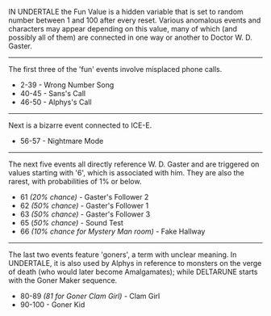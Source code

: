 IN UNDERTALE the Fun Value is a hidden variable that is set to random number between 1 and 100 after every reset. Various anomalous events and characters may appear depending on this value, many of which (and possibly all of them) are connected in one way or another to <a onclick="loadFile('Doctor W. D. Gaster.md')">Doctor W. D. Gaster</a>.

---
The first three of the 'fun' events involve <a onclick="loadFile('Misplaced Calls.md')">misplaced phone calls</a>. 
- 2-39 - <a onclick="loadFile('Misplaced Calls.md')">Wrong Number Song</a>
- 40-45 - <a onclick="loadFile('Misplaced Calls.md')">Sans's Call</a>
- 46-50 - <a onclick="loadFile('Misplaced Calls.md')">Alphys's Call</a>

---
Next is a bizarre event connected to <a onclick="loadFile('ICE-E.md')">ICE-E</a>.

- 56-57 - <a onclick="loadFile('Nightmare Mode.md')">Nightmare Mode</a>

---
The next five events all directly reference <a onclick="loadFile('Doctor W. D. Gaster.md')">W. D. Gaster</a> and are triggered on values starting with '6', which is associated with him. They are also the rarest, with probabilities of 1% or below.

- 61 *(20% chance)* - <a onclick="loadFile('Gaster Followers.md')">Gaster's Follower 2</a>
- 62 *(50% chance)* - <a onclick="loadFile('Gaster Followers.md')">Gaster's Follower 1</a>
- 63 *(50% chance)* - <a onclick="loadFile('Gaster Followers.md')">Gaster's Follower 3</a> 
- 65 (*50% chance)* - <a onclick="loadFile('Sound Test.md')">Sound Test</a>
- 66 *(10% chance for Mystery Man room)* - <a onclick="loadFile('>Mystery Man.md')">Fake Hallway</a>

---
The last two events feature 'goners', a term with unclear meaning. 
In UNDERTALE, it is also used by <a onclick="loadFile('Alphys.md')">Alphys</a> in reference to monsters on the verge of death (who would later become <a onclick="loadFile('Amalgamates.md')">Amalgamates</a>); while DELTARUNE starts with the <a onclick="loadFile('Goner Maker.md')">Goner Maker sequence</a>.

- 80-89 *(81 for Goner Clam Girl)* - <a onclick="loadFile('Clam Girl.md')">Clam Girl</a>
- 90-100 - Goner Kid